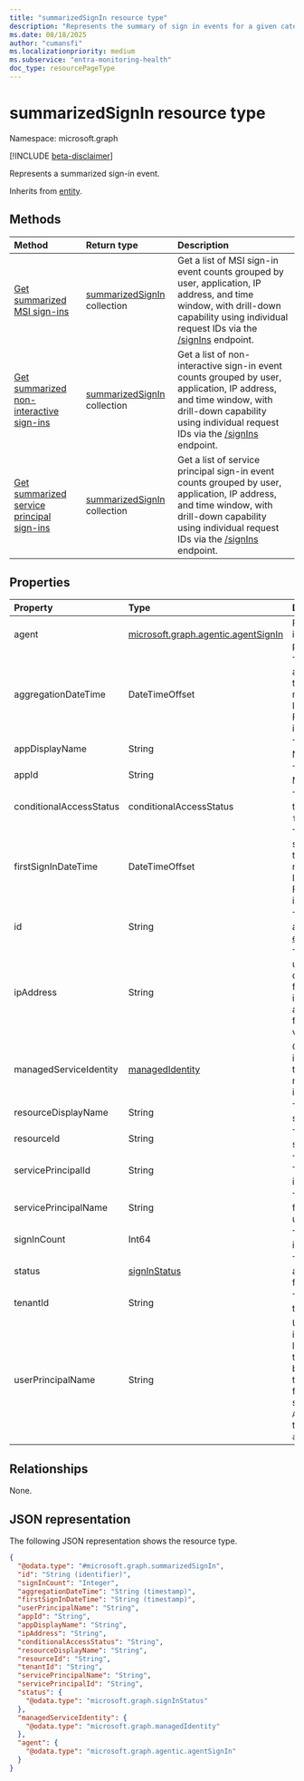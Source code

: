 ```yaml
---
title: "summarizedSignIn resource type"
description: "Represents the summary of sign in events for a given category."
ms.date: 08/18/2025
author: "cumansfi"
ms.localizationpriority: medium
ms.subservice: "entra-monitoring-health"
doc_type: resourcePageType
---
```


# summarizedSignIn resource type

Namespace: microsoft.graph

[!INCLUDE [beta-disclaimer](../../includes/beta-disclaimer.md)]

Represents a summarized sign-in event.

Inherits from [entity](../resources/entity.md).


## Methods
|Method|Return type|Description|
|:---|:---|:---|
|[Get summarized MSI sign-ins](../api/auditlogroot-getsummarizedmsisignins.md)|[summarizedSignIn](../resources/summarizedsignin.md) collection|Get a list of MSI sign-in event counts grouped by user, application, IP address, and time window, with drill-down capability using individual request IDs via the [/signIns](../api/signin.md) endpoint.|
|[Get summarized non-interactive sign-ins](../api/auditlogroot-getsummarizednoninteractivesignins.md)|[summarizedSignIn](../resources/summarizedsignin.md) collection|Get a list of non-interactive sign-in event counts grouped by user, application, IP address, and time window, with drill-down capability using individual request IDs via the [/signIns](../api/signin.md) endpoint. |
|[Get summarized service principal sign-ins](../api/auditlogroot-getsummarizedserviceprincipalsignins.md)|[summarizedSignIn](../resources/summarizedsignin.md) collection|Get a list of service principal sign-in event counts grouped by user, application, IP address, and time window, with drill-down capability using individual request IDs via the [/signIns](../api/signin.md) endpoint.|

## Properties
|Property|Type|Description|
|:---|:---|:---|
|agent|[microsoft.graph.agentic.agentSignIn](../resources/agentic-agentsignin.md)|Represents details about the agentic sign-in. Includes the type of agent as well as parent appId in some cases|
|aggregationDateTime|DateTimeOffset|The aggregated day for which the summary applies to. This property always represents the entire day. The DateTimeOffset type represents date and time information using ISO 8601 format and is always in UTC time. For example, midnight UTC on Jan 1, 2014 is `2014-01-01T00:00:00Z`.|
|appDisplayName|String|The application name displayed in the Microsoft Entra admin center|
|appId|String|The application identifier (client ID) in Microsoft Entra ID.|
|conditionalAccessStatus|conditionalAccessStatus|The status of the conditional access policy triggered. The possible values are: `success`, `failure`, `notApplied`, `unknownFutureValue`.|
|firstSignInDateTime|DateTimeOffset|The earliest sign-in event included in this summary. This property always represents the entire day. The DateTimeOffset type represents date and time information using ISO 8601 format and is always in UTC time. For example, midnight UTC on Jan 1, 2014 is `2014-01-01T00:00:00Z`.|
|id|String|The identifier representing the sign-in activity. Inherited from [entity](../resources/entity.md). Inherits from [entity](../resources/entity.md)|
|ipAddress|String|The IP address a user or autonomous agent used to reach a resource provider, used to determine Conditional Access compliance for some policies. For example, when a user interacts with Exchange Online, the IP address that Microsoft Exchange receives from the user can be recorded here. This value is often `null`.|
|managedServiceIdentity|[managedIdentity](../resources/managedidentity.md)|Contains information about the managed identity used for the sign in, including its type, associated Azure Resource Manager resource ID, and federated token information.|
|resourceDisplayName|String|The name of the resource that the user signed in to.|
|resourceId|String|The identifier of the resource that the user signed in to. |
|servicePrincipalId|String|The application identifier used for sign-in. This field is populated when you're signing in using an application.|
|servicePrincipalName|String|The application name used for sign-in. This field is populated when you're signing in using an application. |
|signInCount|Int64|The total number of sign-in events included in the summary.|
|status|[signInStatus](../resources/signinstatus.md)|The sign-in status. Includes the error code and description of the error (for a sign-in failure).|
|tenantId|String|The tenant identifier of the user initiating the sign-in.|
|userPrincipalName|String|User principal name of the user that initiated the sign-in. This value is always in lowercase. For guest users whose values in the user object typically contain `#EXT#` before the domain part, this property stores the value in both lowercase and the "true" format. For example, while the user object stores `AdeleVance_fabrikam.com#EXT#@contoso.com`, the sign-in logs store `adelevance@fabrikam.com`.|

## Relationships
None.

## JSON representation
The following JSON representation shows the resource type.
<!-- {
  "blockType": "resource",
  "keyProperty": "id",
  "@odata.type": "microsoft.graph.summarizedSignIn",
  "baseType": "microsoft.graph.entity",
  "openType": false
}
-->
``` json
{
  "@odata.type": "#microsoft.graph.summarizedSignIn",
  "id": "String (identifier)",
  "signInCount": "Integer",
  "aggregationDateTime": "String (timestamp)",
  "firstSignInDateTime": "String (timestamp)",
  "userPrincipalName": "String",
  "appId": "String",
  "appDisplayName": "String",
  "ipAddress": "String",
  "conditionalAccessStatus": "String",
  "resourceDisplayName": "String",
  "resourceId": "String",
  "tenantId": "String",
  "servicePrincipalName": "String",
  "servicePrincipalId": "String",
  "status": {
    "@odata.type": "microsoft.graph.signInStatus"
  },
  "managedServiceIdentity": {
    "@odata.type": "microsoft.graph.managedIdentity"
  },
  "agent": {
    "@odata.type": "microsoft.graph.agentic.agentSignIn"
  }
}
```


